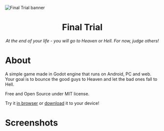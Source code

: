 <img src="./finaltrial-banner2.png" alt="Final Trial banner" />

<h1 align="center">Final Trial</h3>
<p align=center><i>At the end of your life - you will go to Heaven or Hell. For now, judge others!</i></p>

<h1>About</h1>
A simple game made in Godot engine that runs on Android, PC and web. Your goal is to bounce the good guys to Heaven and let the bad ones fall to Hell.

Free and Open Source under MIT license.

Try it [in browser](https://bozisoud.tomkoid.cz) or [download](https://codeberg.org/dystopia/final-trial/releases/latest/) it to your device!

<h1>Screenshots</h1>

